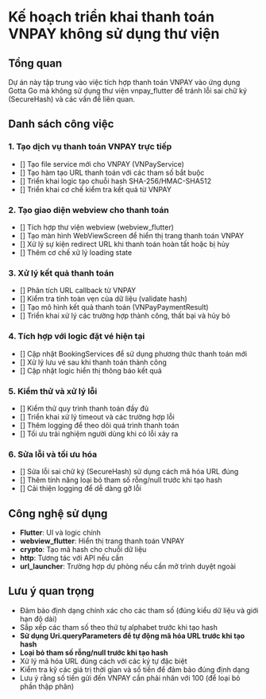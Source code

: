 # Kế hoạch triển khai thanh toán VNPAY không sử dụng thư viện

## Tổng quan
Dự án này tập trung vào việc tích hợp thanh toán VNPAY vào ứng dụng Gotta Go mà không sử dụng thư viện vnpay_flutter để tránh lỗi sai chữ ký (SecureHash) và các vấn đề liên quan.

## Danh sách công việc

### 1. Tạo dịch vụ thanh toán VNPAY trực tiếp
- [] Tạo file service mới cho VNPAY (VNPayService)
- [] Tạo hàm tạo URL thanh toán với các tham số bắt buộc
- [] Triển khai logic tạo chuỗi hash SHA-256/HMAC-SHA512
- [] Triển khai cơ chế kiểm tra kết quả từ VNPAY

### 2. Tạo giao diện webview cho thanh toán
- [] Tích hợp thư viện webview (webview_flutter)
- [] Tạo màn hình WebViewScreen để hiển thị trang thanh toán VNPAY
- [] Xử lý sự kiện redirect URL khi thanh toán hoàn tất hoặc bị hủy
- [] Thêm cơ chế xử lý loading state

### 3. Xử lý kết quả thanh toán
- [] Phân tích URL callback từ VNPAY
- [] Kiểm tra tính toàn vẹn của dữ liệu (validate hash)
- [] Tạo mô hình kết quả thanh toán (VNPayPaymentResult)
- [] Triển khai xử lý các trường hợp thành công, thất bại và hủy bỏ

### 4. Tích hợp với logic đặt vé hiện tại
- [] Cập nhật BookingServices để sử dụng phương thức thanh toán mới
- [] Xử lý lưu vé sau khi thanh toán thành công
- [] Cập nhật logic hiển thị thông báo kết quả

### 5. Kiểm thử và xử lý lỗi
- [] Kiểm thử quy trình thanh toán đầy đủ
- [] Triển khai xử lý timeout và các trường hợp lỗi
- [] Thêm logging để theo dõi quá trình thanh toán
- [] Tối ưu trải nghiệm người dùng khi có lỗi xảy ra

### 6. Sửa lỗi và tối ưu hóa
- [] Sửa lỗi sai chữ ký (SecureHash) sử dụng cách mã hóa URL đúng
- [] Thêm tính năng loại bỏ tham số rỗng/null trước khi tạo hash
- [] Cải thiện logging để dễ dàng gỡ lỗi

## Công nghệ sử dụng
- **Flutter**: UI và logic chính
- **webview_flutter**: Hiển thị trang thanh toán VNPAY
- **crypto**: Tạo mã hash cho chuỗi dữ liệu
- **http**: Tương tác với API nếu cần
- **url_launcher**: Trường hợp dự phòng nếu cần mở trình duyệt ngoài

## Lưu ý quan trọng
- Đảm bảo định dạng chính xác cho các tham số (đúng kiểu dữ liệu và giới hạn độ dài)
- Sắp xếp các tham số theo thứ tự alphabet trước khi tạo hash
- **Sử dụng Uri.queryParameters để tự động mã hóa URL trước khi tạo hash**
- **Loại bỏ tham số rỗng/null trước khi tạo hash**
- Xử lý mã hóa URL đúng cách với các ký tự đặc biệt
- Kiểm tra kỹ các giá trị thời gian và số tiền để đảm bảo đúng định dạng
- Lưu ý rằng số tiền gửi đến VNPAY cần phải nhân với 100 (để loại bỏ phần thập phân)